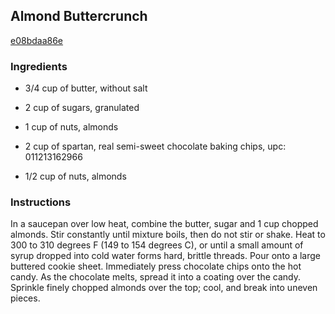 ## Almond Buttercrunch

[e08bdaa86e](http://allrecipes.com/recipe/almond-buttercrunch/)

### Ingredients

 - 3/4 cup of butter, without salt

 - 2 cup of sugars, granulated

 - 1 cup of nuts, almonds

 - 2 cup of spartan, real semi-sweet chocolate baking chips, upc: 011213162966

 - 1/2 cup of nuts, almonds

### Instructions

In a saucepan over low heat, combine the butter, sugar and 1 cup chopped almonds. Stir constantly until mixture boils, then do not stir or shake. Heat to 300 to 310 degrees F (149 to 154 degrees C), or until a small amount of syrup dropped into cold water forms hard, brittle threads. Pour onto a large buttered cookie sheet. Immediately press chocolate chips onto the hot candy. As the chocolate melts, spread it into a coating over the candy. Sprinkle finely chopped almonds over the top; cool, and break into uneven pieces.